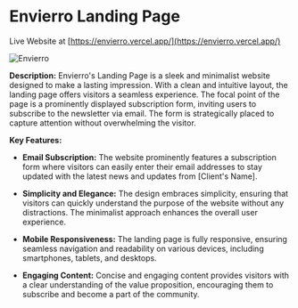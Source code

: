 # Envierro Landing Page

Live Website at [https://envierro.vercel.app/](https://envierro.vercel.app/)

![Envierro](https://github.com/mibalbert/Envirro/assets/86473976/a221ffcc-1c24-40d1-be0e-d81dd4925a52)

**Description:**
Envierro's Landing Page is a sleek and minimalist website designed to make a lasting impression. With a clean and intuitive layout, the landing page offers visitors a seamless experience. The focal point of the page is a prominently displayed subscription form, inviting users to subscribe to the newsletter via email. The form is strategically placed to capture attention without overwhelming the visitor.

**Key Features:**

- **Email Subscription:** The website prominently features a subscription form where visitors can easily enter their email addresses to stay updated with the latest news and updates from [Client's Name].
  
- **Simplicity and Elegance:** The design embraces simplicity, ensuring that visitors can quickly understand the purpose of the website without any distractions. The minimalist approach enhances the overall user experience.

- **Mobile Responsiveness:** The landing page is fully responsive, ensuring seamless navigation and readability on various devices, including smartphones, tablets, and desktops.

- **Engaging Content:** Concise and engaging content provides visitors with a clear understanding of the value proposition, encouraging them to subscribe and become a part of the community.
